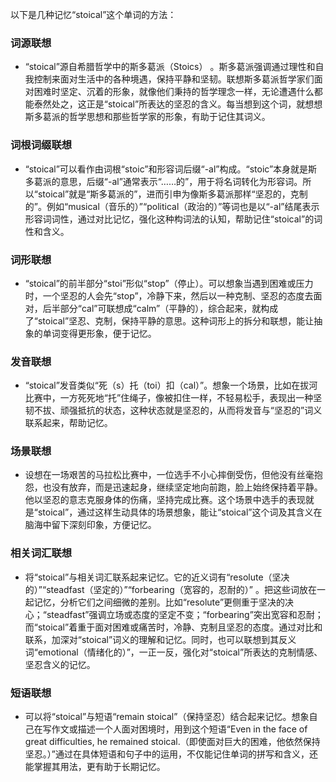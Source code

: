 以下是几种记忆“stoical”这个单词的方法：

### 词源联想
 - “stoical”源自希腊哲学中的斯多葛派（Stoics） 。斯多葛派强调通过理性和自我控制来面对生活中的各种境遇，保持平静和坚韧。联想斯多葛派哲学家们面对困难时坚定、沉着的形象，就像他们秉持的哲学理念一样，无论遭遇什么都能泰然处之，这正是“stoical”所表达的坚忍的含义。每当想到这个词，就想想斯多葛派的哲学思想和那些哲学家的形象，有助于记住其词义。

### 词根词缀联想
 - “stoical”可以看作由词根“stoic”和形容词后缀“-al”构成。“stoic”本身就是斯多葛派的意思，后缀“-al”通常表示“……的”，用于将名词转化为形容词。所以“stoical”就是“斯多葛派的”，进而引申为像斯多葛派那样“坚忍的，克制的”。例如“musical（音乐的）”“political（政治的）”等词也是以“-al”结尾表示形容词词性，通过对比记忆，强化这种构词法的认知，帮助记住“stoical”的词性和含义。

### 词形联想
 - “stoical”的前半部分“stoi”形似“stop”（停止）。可以想象当遇到困难或压力时，一个坚忍的人会先“stop”，冷静下来，然后以一种克制、坚忍的态度去面对，后半部分“cal”可联想成“calm”（平静的），综合起来，就构成了“stoical”坚忍、克制，保持平静的意思。这种词形上的拆分和联想，能让抽象的单词变得更形象，便于记忆。

### 发音联想
 - “stoical”发音类似“死（s）托（toi）扣（cal）”。想象一个场景，比如在拔河比赛中，一方死死地“托”住绳子，像被扣住一样，不轻易松手，表现出一种坚韧不拔、顽强抵抗的状态，这种状态就是坚忍的，从而将发音与“坚忍的”词义联系起来，帮助记忆。

### 场景联想
 - 设想在一场艰苦的马拉松比赛中，一位选手不小心摔倒受伤，但他没有丝毫抱怨，也没有放弃，而是迅速起身，继续坚定地向前跑，脸上始终保持着平静。他以坚忍的意志克服身体的伤痛，坚持完成比赛。这个场景中选手的表现就是“stoical”，通过这样生动具体的场景想象，能让“stoical”这个词及其含义在脑海中留下深刻印象，方便记忆。

### 相关词汇联想
 - 将“stoical”与相关词汇联系起来记忆。它的近义词有“resolute（坚决的）”“steadfast（坚定的）”“forbearing（宽容的，忍耐的）” 。把这些词放在一起记忆，分析它们之间细微的差别。比如“resolute”更侧重于坚决的决心；“steadfast”强调立场或态度的坚定不变；“forbearing”突出宽容和忍耐；而“stoical”着重于面对困难或痛苦时，冷静、克制且坚忍的态度。通过对比和联系，加深对“stoical”词义的理解和记忆。同时，也可以联想到其反义词“emotional（情绪化的）”，一正一反，强化对“stoical”所表达的克制情感、坚忍含义的记忆。

### 短语联想
 - 可以将“stoical”与短语“remain stoical”（保持坚忍）结合起来记忆。想象自己在写作文或描述一个人面对困境时，用到这个短语“Even in the face of great difficulties, he remained stoical.（即使面对巨大的困难，他依然保持坚忍。）”通过在具体短语和句子中的运用，不仅能记住单词的拼写和含义，还能掌握其用法，更有助于长期记忆。 